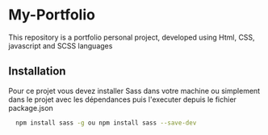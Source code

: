 # My-Portfolio

This repository is a portfolio personal project, developed using Html, CSS, javascript and SCSS languages

## Installation

Pour  ce projet vous devez installer Sass dans votre machine ou simplement dans le projet avec les dépendances puis l'executer depuis le fichier package.json

```bash
  npm install sass -g ou npm install sass --save-dev
```
